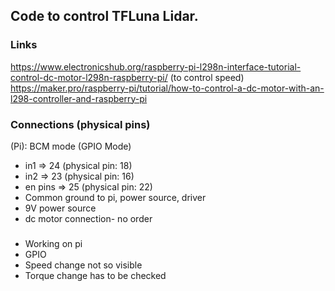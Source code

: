 ## Code to control TFLuna Lidar.

### Links

https://www.electronicshub.org/raspberry-pi-l298n-interface-tutorial-control-dc-motor-l298n-raspberry-pi/ (to control speed)
https://maker.pro/raspberry-pi/tutorial/how-to-control-a-dc-motor-with-an-l298-controller-and-raspberry-pi

### Connections (physical pins) 

(Pi): BCM mode (GPIO Mode)

* in1 => 24 (physical pin: 18)
* in2 => 23 (physical pin: 16)
* en pins => 25 (physical pin: 22)
* Common ground to pi, power source, driver
* 9V power source
* dc motor connection- no order

###

* Working on pi
* GPIO
* Speed change not so visible
* Torque change has to be checked
